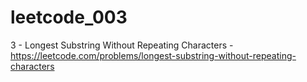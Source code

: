 # leetcode_003
3 - Longest Substring Without Repeating Characters - https://leetcode.com/problems/longest-substring-without-repeating-characters
